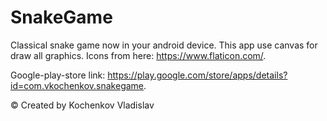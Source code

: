 # SnakeGame

Classical snake game now in your android device.
This app use canvas for draw all graphics.
Icons from here: https://www.flaticon.com/.

Google-play-store link: https://play.google.com/store/apps/details?id=com.vkochenkov.snakegame.

© Created by Kochenkov Vladislav

